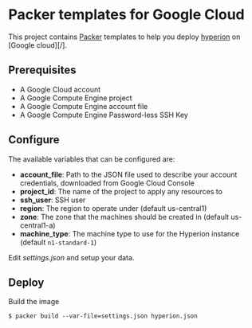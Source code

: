 # Packer templates for Google Cloud

This project contains [Packer][] templates to help you deploy [hyperion][] on [Google cloud][/].

## Prerequisites

* A Google Cloud account
* A Google Compute Engine project
* A Google Compute Engine account file
* A Google Compute Engine Password-less SSH Key

## Configure

The available variables that can be configured are:

* **account_file**: Path to the JSON file used to describe your account credentials, downloaded from Google Cloud Console
* **project_id**: The name of the project to apply any resources to
* **ssh_user**: SSH user
* **region**: The region to operate under (default us-central1)
* **zone**: The zone that the machines should be created in (default us-central1-a)
* **machine_type**: The machine type to use for the Hyperion instance (default `n1-standard-1`)

Edit *settings.json* and setup your data.

## Deploy

Build the image

    $ packer build --var-file=settings.json hyperion.json



[Packer]: https://www.packer.io/
[Google cloud]: https://cloud.google.com

[hyperion]: http://github.com/portefaix/hyperion-origin
